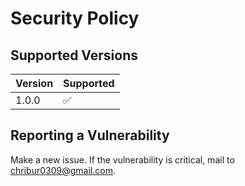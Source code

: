 # Security Policy

## Supported Versions

| Version | Supported          |
| ------- | ------------------ |
| 1.0.0   | :white_check_mark: |

## Reporting a Vulnerability

Make a new issue.
If the vulnerability is critical, mail to [chribur0309@gmail.com](chribur0309@gmail.com).
